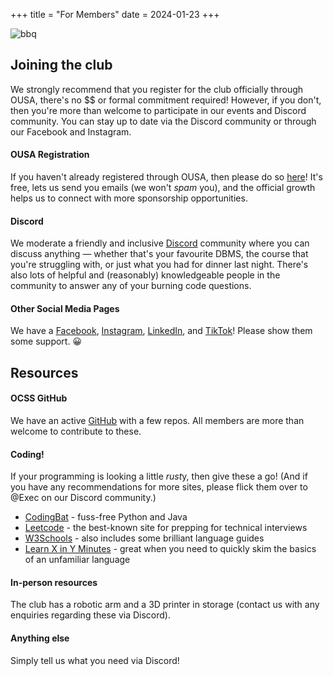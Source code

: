 +++
title = "For Members"
date = 2024-01-23
+++

![bbq](/images/bbq5.jpg)

## Joining the club
We strongly recommend that you register for the club officially through OUSA, there's no $$ or formal commitment required! However, if you don't, then you're more than welcome to participate in our events and Discord community. You can stay up to date via the Discord community or through our Facebook and Instagram.

#### OUSA Registration
If you haven't already registered through OUSA, then please do so [here](https://www.ousa.org.nz/clubsandsocs/clubs/clubs-list/otago-computing-students-society)! It's free, lets us send you emails (we won't *spam* you), and the official growth helps us to connect with more sponsorship opportunities.

#### Discord
We moderate a friendly and inclusive [Discord](https://discord.com/invite/bpmFsDbprD) community where you can discuss anything — whether that's your favourite DBMS, the course that you're struggling with, or just what you had for dinner last night. There's also lots of helpful and (reasonably) knowledgeable people in the community to answer any of your burning code questions.

#### Other Social Media Pages
We have a [Facebook](https://www.facebook.com/OtagoCSS), [Instagram](https://www.instagram.com/otagocss/), [LinkedIn](https://nz.linkedin.com/company/otago-computing-students-society), and [TikTok](https://www.tiktok.com/@otago.css)! Please show them some support. 😀

## Resources

#### OCSS GitHub
We have an active [GitHub](https://github.com/Otago-Computing-Students-Society) with a few repos. All members are more than welcome to contribute to these.

#### Coding!
If your programming is looking a little *rust*y, then give these a go! (And if you have any recommendations for more sites, please flick them over to @Exec on our Discord community.)
- [CodingBat](https://codingbat.com/java) - fuss-free Python and Java
- [Leetcode](https://leetcode.com/) - the best-known site for prepping for technical interviews
- [W3Schools](https://www.w3schools.com/quiztest/) - also includes some brilliant language guides
- [Learn X in Y Minutes](https://learnxinyminutes.com/) - great when you need to quickly skim the basics of an unfamiliar language

#### In-person resources
The club has a robotic arm and a 3D printer in storage (contact us with any enquiries regarding these via Discord).

#### Anything else
Simply tell us what you need via Discord!
